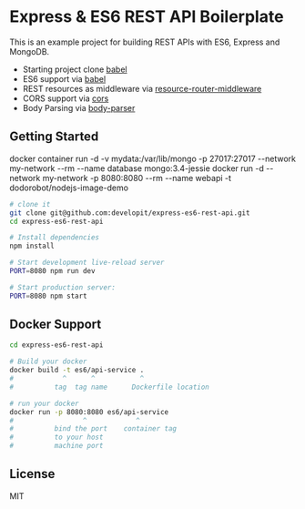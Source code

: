 Express & ES6 REST API Boilerplate
==================================

This is an example project for building REST APIs with ES6, Express and MongoDB.

- Starting project clone [babel](https://github.com/developit/express-es6-rest-api)
- ES6 support via [babel](https://babeljs.io)
- REST resources as middleware via [resource-router-middleware](https://github.com/developit/resource-router-middleware)
- CORS support via [cors](https://github.com/troygoode/node-cors)
- Body Parsing via [body-parser](https://github.com/expressjs/body-parser)


Getting Started
---------------

docker container run -d -v mydata:/var/lib/mongo -p 27017:27017 --network my-network --rm --name database mongo:3.4-jessie
docker  run -d --network my-network -p 8080:8080 --rm --name webapi -t dodorobot/nodejs-image-demo

```sh
# clone it
git clone git@github.com:developit/express-es6-rest-api.git
cd express-es6-rest-api 

# Install dependencies
npm install

# Start development live-reload server
PORT=8080 npm run dev

# Start production server:
PORT=8080 npm start
```
Docker Support
------
```sh
cd express-es6-rest-api

# Build your docker
docker build -t es6/api-service .
#            ^      ^           ^
#          tag  tag name      Dockerfile location

# run your docker
docker run -p 8080:8080 es6/api-service
#                 ^            ^
#          bind the port    container tag
#          to your host
#          machine port   

```

License
-------

MIT
